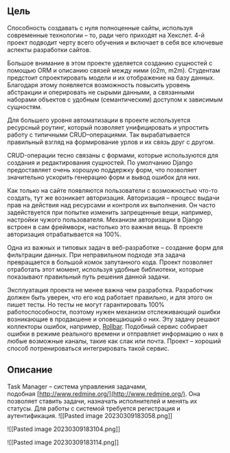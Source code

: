 ## Цель

Способность создавать с нуля полноценные сайты, используя современные технологии – то, ради чего приходят на Хекслет. 4-й проект подводит черту всего обучения и включает в себя все ключевые аспекты разработки сайтов.

Большое внимание в этом проекте уделяется созданию сущностей с помощью ORM и описанию связей между ними (o2m, m2m). Студентам предстоит спроектировать модели и их отображение на базу данных. Благодаря этому появляется возможность повысить уровень абстракции и оперировать не сырыми данными, а связанными наборами объектов с удобным (семантическим) доступом к зависимым сущностям.

Для большего уровня автоматизации в проекте используется ресурсный роутинг, который позволяет унифицировать и упростить работу с типичными CRUD–операциями. Так вырабатывается правильный взгляд на формирование урлов и их связь друг с другом.

CRUD-операции тесно связаны с формами, которые используются для создания и редактирования сущностей. По умолчанию Django предоставляет очень хорошую поддержку форм, что позволяет значительно ускорить генерацию форм и вывод ошибок для них.

Как только на сайте появляются пользователи с возможностью что-то создать, тут же возникает авторизация. Авторизация – процесс выдачи прав на действия над ресурсами и контроля их выполнения. Он часто задействуется при попытке изменить запрещенные вещи, например, настройки чужого пользователя. Механизм авторизации в Django встроен в сам фреймворк, настолько это важная вещь. В проекте авторизация отрабатывается на 100%.

Одна из важных и типовых задач в веб-разработке – создание форм для фильтрации данных. При неправильном подходе эта задача превращается в большой комок запутанного кода. Проект позволяет отработать этот момент, используя удобные библиотеки, которые показывают правильный путь решения данной задачи.

Эксплуатация проекта не менее важна чем разработка. Разработчик должен быть уверен, что его код работает правильно, и для этого он пишет тесты. Но тесты не могут гарантировать 100% работоспособности, поэтому нужен механизм отслеживающий ошибки возникающие в продакшене и оповещающий о них. Эту задачу решают коллекторы ошибок, например, [Rollbar](https://rollbar.com/). Подобный сервис собирает ошибки в режиме реального времени и отправляет информацию о них в любые возможные каналы, такие как слак или почта. Проект – хороший способ потренироваться интегрировать такой сервис.

## Описание

Task Manager – система управления задачами, подобная [http://www.redmine.org/](http://www.redmine.org/). Она позволяет ставить задачи, назначать исполнителей и менять их статусы. Для работы с системой требуется регистрация и аутентификация.
![[Pasted image 20230309183058.png]]

![[Pasted image 20230309183104.png]]

![[Pasted image 20230309183114.png]]
